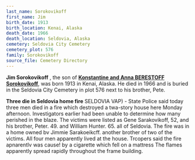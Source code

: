 ```yaml
---
last_name: Sorokovikoff
first_name: Jim
birth_date: 1913
birth_location: Kenai, Alaska
death_date: 1966
death_location: Seldovia, Alaska
cemetery: Seldovia City Cemetery
cemetery_plot: 576
family: Sorokovikoff
source_file: Cemetery Directory
---
```

**Jim   Sorokovikoff** , the son of [**Konstantine and Anna BERESTOFF Sorokovikoff**](./Sorokovikoff_Konstantine.md), was born 1913 in Kenai, Alaska.  He died in 1966 and is buried in the Seldovia City Cemetery in plot 576 next to his brother, Pete.  

**Three die in Seldovia home fire** SELDOVIA VAP) - State Police said today three men died in a fire which destroyed a twa-story house here Monday afternoon. Investigators earlier had been unable to determine how many perished in the blaze. The victims were listed as Gene Sarakovikoff, 52, and his brother, Peter. 49. and William Hunter. 65. all of Seldovia. The fire was in a home owned bv Jimmie Sarakoeikcff. another brother of two of the victims. All four men apparently lived at the house. Trcopers said the fire apnarentlv was cause! by a cigarette which fell on a mattress The flames apparently spread rapidly throughout the frame building.
